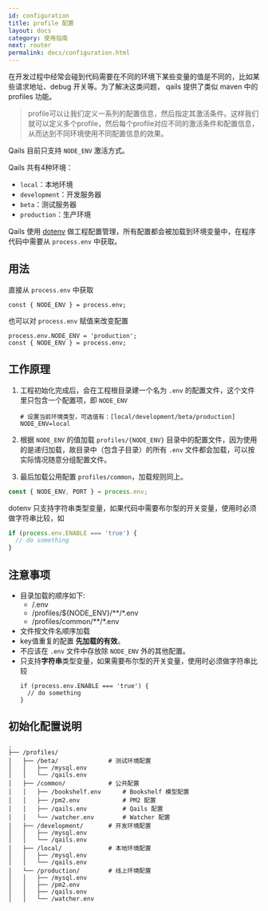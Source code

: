 ```yaml
---
id: configuration
title: profile 配置
layout: docs
category: 使用指南
next: router
permalink: docs/configuration.html
---
```


在开发过程中经常会碰到代码需要在不同的环境下某些变量的值是不同的，比如某些请求地址、debug 开关等。为了解决这类问题， qails 提供了类似 maven 中的 profiles 功能。

>profile可以让我们定义一系列的配置信息，然后指定其激活条件。这样我们就可以定义多个profile，然后每个profile对应不同的激活条件和配置信息，从而达到不同环境使用不同配置信息的效果。

Qails 目前只支持 `NODE_ENV` 激活方式。

Qails 共有4种环境：

- `local`：本地环境
- `development`：开发服务器
- `beta`：测试服务器
- `production`：生产环境

Qails 使用 [dotenv](https://www.npmjs.com/package/dotenv) 做工程配置管理，所有配置都会被加载到环境变量中，在程序代码中需要从 `process.env` 中获取。

## 用法

直接从 `process.env` 中获取

```
const { NODE_ENV } = process.env;
```

也可以对 `process.env` 赋值来改变配置

```
process.env.NODE_ENV = 'production';
const { NODE_ENV } = process.env;
```

## 工作原理

1. 工程初始化完成后，会在工程根目录建一个名为 `.env` 的配置文件，这个文件里只包含一个配置项，即 `NODE_ENV`

    ```
    # 设置当前环境类型，可选值有：[local/development/beta/production]
    NODE_ENV=local
    ```

2. 根据 `NODE_ENV` 的值加载 `profiles/{NODE_ENV}` 目录中的配置文件，因为使用的是递归加载，故目录中（包含子目录）的所有 `.env` 文件都会加载，可以按实际情况随意分组配置文件。

3. 最后加载公用配置 `profiles/common`，加载规则同上。

```js
const { NODE_ENV, PORT } = process.env;
```

dotenv 只支持字符串类型变量，如果代码中需要布尔型的开关变量，使用时必须做字符串比较，如

```js
if (process.env.ENABLE === 'true') {
  // do something
}
```

## 注意事项

- 目录加载的顺序如下:
    - /.env
    - /profiles/${NODE_ENV}/\*\*/*.env
    - /profiles/common/\*\*/*.env
- 文件按文件名顺序加载
- key值重复的配置 **先加载的有效**。
- 不应该在 `.env` 文件中存放除 `NODE_ENV` 外的其他配置。
- 只支持**字符串**类型变量，如果需要布尔型的开关变量，使用时必须做字符串比较
    ```
    if (process.env.ENABLE === 'true') {
      // do something
    }
    ```

## 初始化配置说明

```
.
├── /profiles/
│   ├── /beta/              # 测试环境配置
│   │   ├── /mysql.env
│   │   └── /qails.env
│   ├── /common/            # 公共配置
│   │   ├── /bookshelf.env      # Bookshelf 模型配置
│   │   ├── /pm2.env            # PM2 配置
│   │   ├── /qails.env          # Qails 配置
│   │   └── /watcher.env        # Watcher 配置
│   ├── /development/       # 开发环境配置
│   │   ├── /mysql.env
│   │   └── /qails.env
│   ├── /local/             # 本地环境配置
│   │   ├── /mysql.env
│   │   └── /qails.env
│   └── /production/        # 线上环境配置
│   │   ├── /mysql.env
│   │   ├── /pm2.env
│   │   ├── /qails.env
│   │   └── /watcher.env
```
